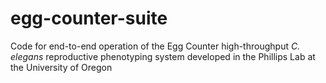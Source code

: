 # egg-counter-suite
 Code for end-to-end operation of the Egg Counter high-throughput *C. elegans* reproductive phenotyping system developed in the Phillips Lab at the University of Oregon
